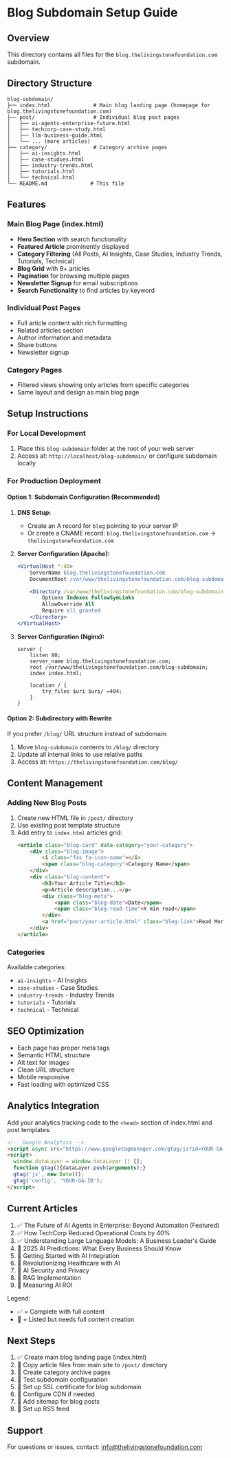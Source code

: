 # Blog Subdomain Setup Guide

## Overview
This directory contains all files for the `blog.thelivingstonefoundation.com` subdomain.

## Directory Structure

```
blog-subdomain/
├── index.html              # Main blog landing page (homepage for blog.thelivingstonefoundation.com)
├── post/                   # Individual blog post pages
│   ├── ai-agents-enterprise-future.html
│   ├── techcorp-case-study.html
│   ├── llm-business-guide.html
│   └── ... (more articles)
├── category/               # Category archive pages
│   ├── ai-insights.html
│   ├── case-studies.html
│   ├── industry-trends.html
│   ├── tutorials.html
│   └── technical.html
└── README.md              # This file
```

## Features

### Main Blog Page (index.html)
- **Hero Section** with search functionality
- **Featured Article** prominently displayed
- **Category Filtering** (All Posts, AI Insights, Case Studies, Industry Trends, Tutorials, Technical)
- **Blog Grid** with 9+ articles
- **Pagination** for browsing multiple pages
- **Newsletter Signup** for email subscriptions
- **Search Functionality** to find articles by keyword

### Individual Post Pages
- Full article content with rich formatting
- Related articles section
- Author information and metadata
- Share buttons
- Newsletter signup

### Category Pages
- Filtered views showing only articles from specific categories
- Same layout and design as main blog page

## Setup Instructions

### For Local Development
1. Place this `blog-subdomain` folder at the root of your web server
2. Access at: `http://localhost/blog-subdomain/` or configure subdomain locally

### For Production Deployment

#### Option 1: Subdomain Configuration (Recommended)
1. **DNS Setup:**
   - Create an A record for `blog` pointing to your server IP
   - Or create a CNAME record: `blog.thelivingstonefoundation.com` → `thelivingstonefoundation.com`

2. **Server Configuration (Apache):**
   ```apache
   <VirtualHost *:80>
       ServerName blog.thelivingstonefoundation.com
       DocumentRoot /var/www/thelivingstonefoundation.com/blog-subdomain

       <Directory /var/www/thelivingstonefoundation.com/blog-subdomain>
           Options Indexes FollowSymLinks
           AllowOverride All
           Require all granted
       </Directory>
   </VirtualHost>
   ```

3. **Server Configuration (Nginx):**
   ```nginx
   server {
       listen 80;
       server_name blog.thelivingstonefoundation.com;
       root /var/www/thelivingstonefoundation.com/blog-subdomain;
       index index.html;

       location / {
           try_files $uri $uri/ =404;
       }
   }
   ```

#### Option 2: Subdirectory with Rewrite
If you prefer `/blog/` URL structure instead of subdomain:
1. Move `blog-subdomain` contents to `/blog/` directory
2. Update all internal links to use relative paths
3. Access at: `https://thelivingstonefoundation.com/blog/`

## Content Management

### Adding New Blog Posts
1. Create new HTML file in `/post/` directory
2. Use existing post template structure
3. Add entry to `index.html` articles grid:
   ```html
   <article class="blog-card" data-category="your-category">
       <div class="blog-image">
           <i class="fas fa-icon-name"></i>
           <span class="blog-category">Category Name</span>
       </div>
       <div class="blog-content">
           <h3>Your Article Title</h3>
           <p>Article description...</p>
           <div class="blog-meta">
               <span class="blog-date">Date</span>
               <span class="blog-read-time">X min read</span>
           </div>
           <a href="post/your-article.html" class="blog-link">Read More <i class="fas fa-arrow-right"></i></a>
       </div>
   </article>
   ```

### Categories
Available categories:
- `ai-insights` - AI Insights
- `case-studies` - Case Studies
- `industry-trends` - Industry Trends
- `tutorials` - Tutorials
- `technical` - Technical

## SEO Optimization
- Each page has proper meta tags
- Semantic HTML structure
- Alt text for images
- Clean URL structure
- Mobile responsive
- Fast loading with optimized CSS

## Analytics Integration
Add your analytics tracking code to the `<head>` section of index.html and post templates:
```html
<!-- Google Analytics -->
<script async src="https://www.googletagmanager.com/gtag/js?id=YOUR-GA-ID"></script>
<script>
  window.dataLayer = window.dataLayer || [];
  function gtag(){dataLayer.push(arguments);}
  gtag('js', new Date());
  gtag('config', 'YOUR-GA-ID');
</script>
```

## Current Articles
1. ✅ The Future of AI Agents in Enterprise: Beyond Automation (Featured)
2. ✅ How TechCorp Reduced Operational Costs by 40%
3. ✅ Understanding Large Language Models: A Business Leader's Guide
4. 🔄 2025 AI Predictions: What Every Business Should Know
5. 🔄 Getting Started with AI Integration
6. 🔄 Revolutionizing Healthcare with AI
7. 🔄 AI Security and Privacy
8. 🔄 RAG Implementation
9. 🔄 Measuring AI ROI

Legend:
- ✅ = Complete with full content
- 🔄 = Listed but needs full content creation

## Next Steps
1. ✅ Create main blog landing page (index.html)
2. 🔄 Copy article files from main site to `/post/` directory
3. 🔄 Create category archive pages
4. 🔄 Test subdomain configuration
5. 🔄 Set up SSL certificate for blog subdomain
6. 🔄 Configure CDN if needed
7. 🔄 Add sitemap for blog posts
8. 🔄 Set up RSS feed

## Support
For questions or issues, contact: info@thelivingstonefoundation.com
